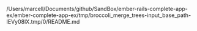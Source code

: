 /Users/marcell/Documents/github/SandBox/ember-rails-complete-app-ex/ember-complete-app-ex/tmp/broccoli_merge_trees-input_base_path-IEVy08lX.tmp/0/README.md